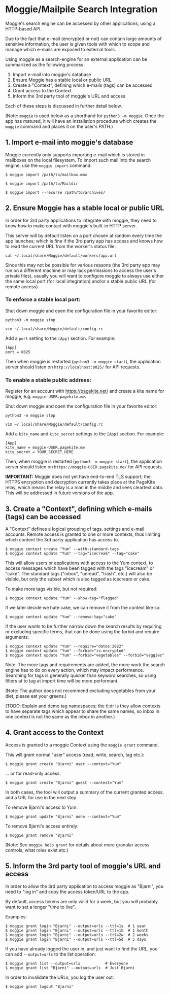 # Moggie/Mailpile Search Integration

Moggie's search engine can be accessed by other applications, using a
HTTP-based API.

Due to the fact that e-mail (encrypted or not) can contain large amounts
of sensitive information, the user is given tools with which to scope
and manage which e-mails are exposed to external tools.

Using moggie as a search-engine for an external application can be
summarized as the following process:

   1. Import e-mail into moggie's database
   2. Ensure Moggie has a stable local or public URL
   3. Create a "Context", defining which e-mails (tags) can be accessed
   4. Grant access to the Context
   5. Inform the 3rd party tool of moggie's URL and access

Each of these steps is discussed in further detail below.

(Note: `moggie` is used below as a shorthand for `python3 -m moggie`.
Once the app has matured, it will have an installation procedure which
creates the `moggie` command and places it on the user's PATH.)


## 1. Import e-mail into moggie's database

Moggie currently only supports importing e-mail which is stored in
mailboxes on the local filesystem. To import such mail into the search
engine, use the `moggie import` command:

    $ moggie import /path/to/mailbox.mbx

    $ moggie import /path/to/Maildir

    $ moggie import --recurse /path/to/archives/


## 2. Ensure Moggie has a stable local or public URL

In order for 3rd party applications to integrate with moggie, they need to
know how to make contact with moggie's built-in HTTP server.

This server will by default listen on a port chosen at random every time the
app launches; which is fine if the 3rd party app has access and knows how to
read the current URL from the worker's status file:

    cat ~/.local/share/Moggie/default/workers/app.url

Since this may not be possible for various reasons (the 3rd party app may
run on a different machine or may lack permissions to access the user's
private files), usually you will want to configure moggie to always use
either the same local port (for local integration) and/or a stable public
URL (for remote access).

### To enforce a stable local port:

Shut down moggie and open the configuration file in your favorite
editor:

    python3 -m moggie stop

    vim ~/.local/share/Moggie/default/config.rc

Add a `port` setting to the `[App]` section. For example:

    [App]
    port = 8025

Then when moggie is restarted (`python3 -m moggie start`), the application
server should listen on `http://localhost:8025/` for API requests.

### To enable a stable public address:

Register for an account with <https://pagekite.net/> and create a kite
name for moggie, e.g. `moggie-USER.pagekite.me`.

Shut down moggie and open the configuration file in your favorite
editor:

    python3 -m moggie stop

    vim ~/.local/share/Moggie/default/config.rc

Add a `kite_name` and `kite_secret` settings to the `[App]` section. For
example:

    [App]
    kite_name = moggie-USER.pagekite.me
    kite_secret = YOUR_SECRET_HERE

Then, when moggie is restarted (`python3 -m moggie start`), the application
server should listen on `https://moggie-USER.pagekite.me/` for API requests.

**IMPORTANT:** Moggie does not yet have end-to-end TLS support; the HTTPS
encryption and decryption currently takes place at the PageKite relay, which
means the relay is a man in the middle and sees cleartext data. This will be
addressed in future versions of the app.


## 3. Create a "Context", defining which e-mails (tags) can be accessed

A "Context" defines a logical grouping of tags, settings and e-mail accounts.
Remote access is granted to one or more contexts, thus limiting which content
the 3rd party application has access to.

    $ moggie context create "Yum" --with-standard-tags
    $ moggie context update "Yum" --tag="icecream" --tag="cake"

This will allow users or applications with access to the Yum context,
to access messages which have been tagged with the tags "icecream" or "cake".
The standard tags ("inbox", "unread", "trash", etc.) will also be visible,
but only the subset which is also tagged as icecream or cake.

To make more tags visible, but not required:

    $ moggie context update "Yum" --show-tag="flagged"

If we later decide we hate cake, we can remove it from the context like so:

    $ moggie context update "Yum" --remove-tag="cake"

If the user wants to be further narrow down the search results by requiring
or excluding specific terms, that can be done using the forbid and require
arguments:

    $ moggie context update "Yum" --require="dates:2022"
    $ moggie context update "Yum" --forbid="is:encrypted"
    $ moggie context update "Yum" --forbid="vegetables" --forbid="veggies"

Note: The more tags and requirements are added, the more work the search
engine has to do on every action, which may impact performance. Searching
for tags is generally quicker than keyword searches, so using filters at
to tag at import time will be more performant.

(Note: The author does not recommend excluding vegetables from your diet,
please eat your greens.)

(TODO: Explain and demo tag namespaces; the tl;dr is they allow contexts
to have separate tags which appear to share the same names, so inbox in
one context is not the same as the inbox in another.)


## 4. Grant access to the Context

Access is granted to a moggie Context using the `moggie grant` command.

This will grant normal "user" access (read, write, search, tag etc.):

    $ moggie grant create "Bjarni" user --context="Yum"

... or for read-only access:

    $ moggie grant create "Bjarni" guest --context="Yum"

In both cases, the tool will output a summary of the current granted
access, and a URL for use in the next step.

To remove Bjarni's access to Yum:

    $ moggie grant update "Bjarni" none --context="Yum"

To remove Bjarni's access entirely:

    $ moggie grant remove "Bjarni"

(Note: See `moggie help grant` for details about more granular
access controls, what roles exist etc.)


## 5. Inform the 3rd party tool of moggie's URL and access

In order to allow the 3rd party application to access moggie as "Bjarni",
you need to "log in" and copy the access token/URL to the app.

By default, access tokens are only valid for a week, but you will probably
want to set a longer "time to live".

Examples:

    $ moggie grant login "Bjarni" --output=urls --ttl=1y  # 1 year
    $ moggie grant login "Bjarni" --output=urls --ttl=1m  # 1 month
    $ moggie grant login "Bjarni" --output=urls --ttl=2w  # 2 weeks
    $ moggie grant login "Bjarni" --output=urls --ttl=5d  # 5 days

If you have already logged the user in, and just want to find the URL,
you can add `--output=urls` to the list operation:

    $ moggie grant list --output=urls           # Everyone
    $ moggie grant list "Bjarni" --output=urls  # Just Bjarni

In order to invalidate the URLs, you log the user out:

    $ moggie grant logout "Bjarni"



